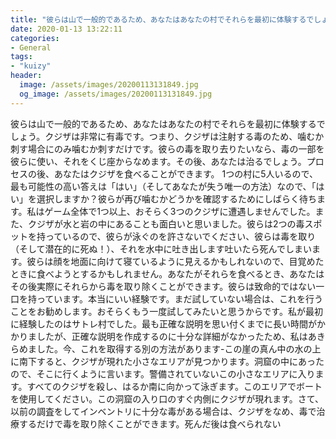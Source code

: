 ```yaml
---
title: "彼らは山で一般的であるため、あなたはあなたの村でそれらを最初に体験するでしょう。"
date: 2020-01-13 13:22:11
categories:
- General
tags:
- "kuizy"
header:
  image: /assets/images/20200113131849.jpg
  og_image: /assets/images/20200113131849.jpg
---
```


彼らは山で一般的であるため、あなたはあなたの村でそれらを最初に体験するでしょう。クジザは非常に有毒です。つまり、クジザは注射する毒のため、噛むか刺す場合にのみ噛むか刺すだけです。彼らの毒を取り去りたいなら、毒の一部を彼らに使い、それをくじ座からなめます。その後、あなたは治るでしょう。プロセスの後、あなたはクジザを食べることができます。 1つの村に5人いるので、最も可能性の高い答えは「はい」（そしてあなたが失う唯一の方法）なので、「はい」を選択しますか？彼らが再び噛むかどうかを確認するためにしばらく待ちます。私はゲーム全体で1つ以上、おそらく3つのクジザに遭遇しませんでした。また、クジザが水と岩の中にあることも面白いと思いました。彼らは2つの毒スポットを持っているので、彼らが泳ぐのを許さないでください、彼らは毒を取り（そして潜在的に死ぬ！）、それを水中に吐き出します吐いたら死んでしまいます。彼らは顔を地面に向けて寝ているように見えるかもしれないので、目覚めたときに食べようとするかもしれません。あなたがそれらを食べるとき、あなたはその後実際にそれらから毒を取り除くことができます。彼らは致命的ではない一口を持っています。本当にいい経験です。まだ試していない場合は、これを行うことをお勧めします。おそらくもう一度試してみたいと思うからです。私が最初に経験したのはサトレ村でした。最も正確な説明を思い付くまでに長い時間がかかりましたが、正確な説明を作成するのに十分な詳細がなかったため、私はあきらめました。今、これを取得する別の方法があります-この崖の真ん中の水の上に南下すると、クジザが現れた小さなエリアが見つかります。洞窟の中にあったので、そこに行くように言います。警備されていないこの小さなエリアに入ります。すべてのクジザを殺し、はるか南に向かって泳ぎます。このエリアでボートを使用してください。この洞窟の入り口のすぐ内側にクジザが現れます。さて、以前の調査をしてインベントリに十分な毒がある場合は、クジザをなめ、毒で治療するだけで毒を取り除くことができます。死んだ後は食べられない
